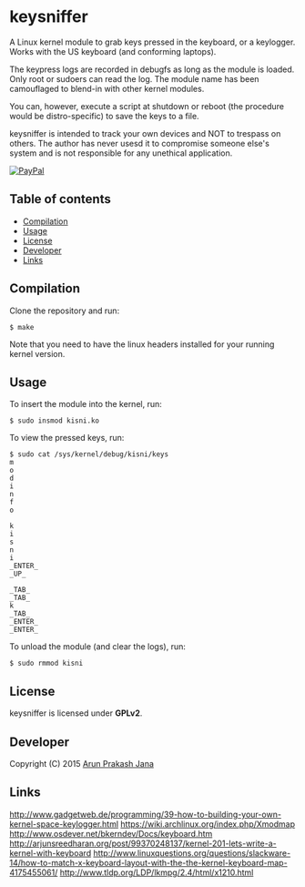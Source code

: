 # keysniffer
A Linux kernel module to grab keys pressed in the keyboard, or a keylogger. Works with the US keyboard (and conforming laptops).

The keypress logs are recorded in debugfs as long as the module is loaded. Only root or sudoers can read the log. The module name has been camouflaged to blend-in with other kernel modules.

You can, however, execute a script at shutdown or reboot (the procedure would be distro-specific) to save the keys to a file.

keysniffer is intended to track your own devices and NOT to trespass on others. The author has never usesd it to compromise someone else's system and is not responsible for any unethical application.

[![PayPal](https://tuxtricks.files.wordpress.com/2016/12/donate.png)](https://www.paypal.com/cgi-bin/webscr?cmd=_s-xclick&hosted_button_id=RMLTQ76JSXJ4Q "Donate via PayPal!")

## Table of contents

- [Compilation](#compilation)
- [Usage](#usage)
- [License](#license)
- [Developer](#developer)
- [Links](#links)

## Compilation
Clone the repository and run:

    $ make
Note that you need to have the linux headers installed for your running kernel version.

## Usage
To insert the module into the kernel, run:

    $ sudo insmod kisni.ko
To view the pressed keys, run:

    $ sudo cat /sys/kernel/debug/kisni/keys
    m
    o
    d
    i
    n
    f
    o

    k
    i
    s
    n
    i
    _ENTER_
    _UP_

    _TAB_
    _TAB_
    k
    _TAB_
    _ENTER_
    _ENTER_
To unload the module (and clear the logs), run:

    $ sudo rmmod kisni

## License
keysniffer is licensed under **GPLv2**.

## Developer
Copyright (C) 2015 [Arun Prakash Jana](mailto:engineerarun@gmail.com)

## Links
http://www.gadgetweb.de/programming/39-how-to-building-your-own-kernel-space-keylogger.html
https://wiki.archlinux.org/index.php/Xmodmap
http://www.osdever.net/bkerndev/Docs/keyboard.htm
http://arjunsreedharan.org/post/99370248137/kernel-201-lets-write-a-kernel-with-keyboard
http://www.linuxquestions.org/questions/slackware-14/how-to-match-x-keyboard-layout-with-the-the-kernel-keyboard-map-4175455061/
http://www.tldp.org/LDP/lkmpg/2.4/html/x1210.html
